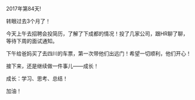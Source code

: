 2017年第84天!

转眼过去3个月了！

今天上午去招聘会投简历，了解了下成都的情况！投了几家公司，跟HR聊了聊，等待下周的面试通知。

下午给爸妈买了去四川的车票，第一次带他们出远门！希望一切顺利，他们开心！

接下来，还是继续做一件事儿——成长！

成长：学习、思考、总结！

加油！



